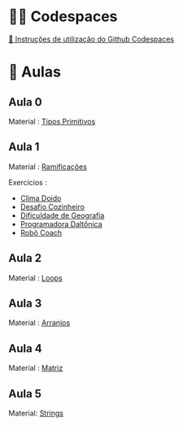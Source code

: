 # 🧑‍💻 Codespaces

[🐙 Instruções de utilização do Github Codespaces](https://docs.google.com/document/d/12_kuvNJBjM5sk9Eqxwa9czllnYWo1sUDdBc1BKO53TM/edit?usp=sharing)

# 📓 Aulas

## Aula 0

Material : [Tipos Primitivos](https://drive.google.com/file/d/1rmVEHZoZNuqGh01NITBAcDrW02cms1Pu/view?usp=drive_link)

## Aula 1

Material : [Ramificações](https://drive.google.com/file/d/1mPdFQ3NsFgfE55cDco2C8zV-tGK8Jwz3/view?usp=sharing)


Exercícios : 
- [Clima Doido](https://drive.google.com/file/d/1YY1OzV7LDMRlEz0Urts_N0No5zmwB-fA/view?usp=drive_link)
- [Desafio Cozinheiro](https://drive.google.com/file/d/1GvRUV_Mkyo1_MD4-PlofWnmAbQGXePPD/view?usp=sharing)
- [Dificuldade de Geografia](https://drive.google.com/file/d/1Oeve6FWQfa9rOmM3dqHsypHtA-9oLTZl/view?usp=sharing)
- [Programadora Daltônica](https://drive.google.com/file/d/1LFK4Zwx1DdvnNkv0ut7MMDX0nirUPPnJ/view?usp=sharing)
- [Robô Coach](https://drive.google.com/file/d/1NL6JtQ3_AJvkhdU4xD6jxJ0NuxljH97z/view?usp=sharing)

## Aula 2

Material : [Loops](https://docs.google.com/presentation/d/11TXkt-7azUtMdAtYxCeq9RjxFMDMyywTQyZiVUXZHFs/edit?usp=sharing)

## Aula 3

Material : [Arranjos](https://docs.google.com/presentation/d/1j_vF-z8JnSJZdhaI6z8zMlQ20TCQA2gguyivrCNNwIM/edit?usp=sharing)

## Aula 4

Material : [Matriz](https://docs.google.com/presentation/d/1eUFNHyuRF7EyBfI8ibxsy9Gp5VubKZgdkVXL1NEwWTs/edit?usp=sharing)

## Aula 5

Material: [Strings](https://docs.google.com/presentation/d/1rl3iYwwIf_RD_H-r77WgFHAcEDQkULZMxU1D3Xrw8YI/edit?usp=sharing)
